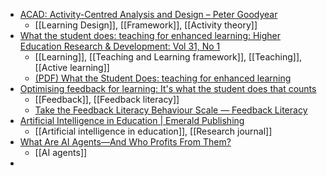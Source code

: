 - [ACAD: Activity-Centred Analysis and Design – Peter Goodyear](https://petergoodyear.net/2021/08/13/acad-activity-centred-analysis-and-design/)
	- [[Learning Design]], [[Framework]], [[Activity theory]]
- [What the student does: teaching for enhanced learning: Higher Education Research & Development: Vol 31, No 1](https://www.tandfonline.com/doi/abs/10.1080/07294360.2012.642839)
	- [[Learning]], [[Teaching and Learning framework]], [[Teaching]], [[Active learning]]
	- [(PDF) What the Student Does: teaching for enhanced learning](https://www.researchgate.net/publication/228559299_What_the_Student_Does_teaching_for_enhanced_learning)
- [Optimising feedback for learning: It's what the student does that counts](https://needednowlt.substack.com/p/optimising-feedback-for-learning?r=2lq3xa)
	- [[Feedback]], [[Feedback literacy]]
	- [Take the Feedback Literacy Behaviour Scale — Feedback Literacy](https://www.feedbackliteracy.org/take-the-flbs)
- [Artificial Intelligence in Education | Emerald Publishing](https://emeraldgrouppublishing.com/journal/aiie)
	- [[Artificial intelligence in education]], [[Research journal]]
- [What Are AI Agents—And Who Profits From Them?](https://every.to/napkin-math/what-are-ai-agents-and-who-profits-from-them-7c91ab09-316b-4109-94a4-14f416b3e351)
	- [[AI agents]]
-
